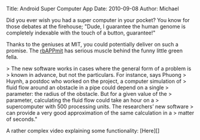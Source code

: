 Title: Android Super Computer App
Date: 2010-09-08
Author: Michael


Did you ever wish you had a super computer in your pocket? You know for
those debates at the firehouse; "Dude, I guarantee the human genome is
completely indexable with the touch of a button, guarantee!"

Thanks to the geniuses at MIT, you could potentially deliver on such a
promise. The [rbAPPmit][] has serious muscle behind the funny little
green fella.

<p>
> The new software works in cases where the general form of a problem is
> known in advance, but not the particulars. For instance, says Phuong
> Huynh, a postdoc who worked on the project, a computer simulation of
> fluid flow around an obstacle in a pipe could depend on a single
> parameter: the radius of the obstacle. But for a given value of the
> parameter, calculating the fluid flow could take an hour on a
> supercomputer with 500 processing units. The researchers’ new software
> can provide a very good approximation of the same calculation in a
> matter of seconds."

</p>
A rather complex video explaining some functionality: [Here][]

  [rbAPPmit]: http://web.mit.edu/newsoffice/2010/supercomputer-smart-phones-0901.html
  [Here]: http://augustine.mit.edu/methodology/video_clips/rbAPPmit_Feb11_2010_demo3.wmv
